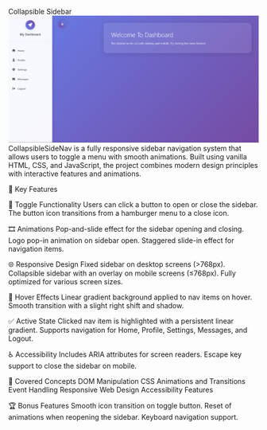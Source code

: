 Collapsible Sidebar
![ScreenShot](image-1.png)
CollapsibleSideNav is a fully responsive sidebar navigation system that allows users to toggle a menu with smooth animations. Built using vanilla HTML, CSS, and JavaScript, the project combines modern design principles with interactive features and animations.

📌 Key Features

🔄 Toggle Functionality
Users can click a button to open or close the sidebar.
The button icon transitions from a hamburger menu to a close icon.

🎞️ Animations
Pop-and-slide effect for the sidebar opening and closing.
Logo pop-in animation on sidebar open.
Staggered slide-in effect for navigation items.

🌐 Responsive Design
Fixed sidebar on desktop screens (>768px).
Collapsible sidebar with an overlay on mobile screens (≤768px).
Fully optimized for various screen sizes.

🎨 Hover Effects
Linear gradient background applied to nav items on hover.
Smooth transition with a slight right shift and shadow.

✅ Active State
Clicked nav item is highlighted with a persistent linear gradient.
Supports navigation for Home, Profile, Settings, Messages, and Logout.

♿ Accessibility
Includes ARIA attributes for screen readers.
Escape key support to close the sidebar on mobile.

🧠 Covered Concepts
DOM Manipulation
CSS Animations and Transitions
Event Handling
Responsive Web Design
Accessibility Features

🏆 Bonus Features
Smooth icon transition on toggle button.
Reset of animations when reopening the sidebar.
Keyboard navigation support.